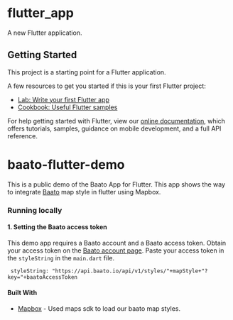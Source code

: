 # flutter_app

A new Flutter application.

## Getting Started

This project is a starting point for a Flutter application.

A few resources to get you started if this is your first Flutter project:

- [Lab: Write your first Flutter app](https://flutter.dev/docs/get-started/codelab)
- [Cookbook: Useful Flutter samples](https://flutter.dev/docs/cookbook)

For help getting started with Flutter, view our
[online documentation](https://flutter.dev/docs), which offers tutorials,
samples, guidance on mobile development, and a full API reference.
# baato-flutter-demo

This is a public demo of the Baato App for Flutter. This app shows the way to integrate [Baato](http://baato.io/) map style in flutter using Mapbox.

### Running locally

#### 1. Setting the Baato access token
This demo app requires a Baato account and a Baato access token. Obtain your access token on the [Baato account page](http://baato.io/). Paste your access token in the `styleString` in the `main.dart` file.

```
 styleString: "https://api.baato.io/api/v1/styles/"+mapStyle+"?key="+baatoAccessToken
```

#### Built With

* [Mapbox](https://www.mapbox.com/) - Used maps sdk to load our baato map styles.

